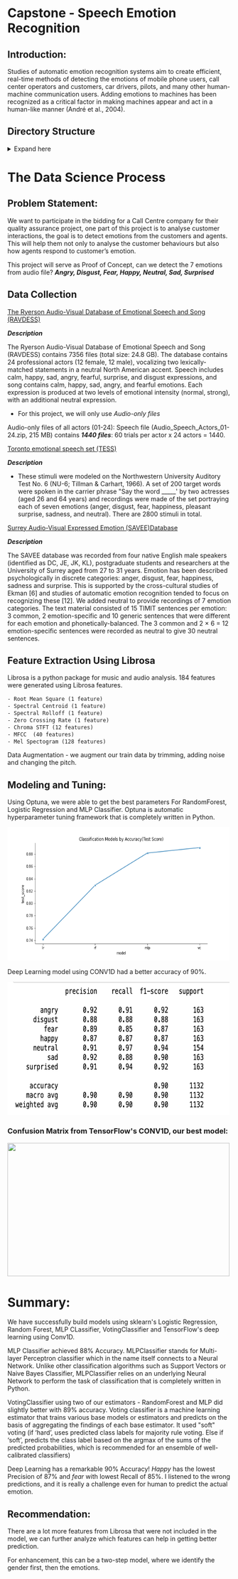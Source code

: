 # Capstone - Speech Emotion Recognition


## Introduction:

Studies of automatic emotion recognition systems aim to create efficient, real-time methods of detecting the emotions of mobile phone users, call center operators and customers, car drivers, pilots, and many other human-machine communication users. Adding emotions to machines has been recognized as a critical factor in making machines appear and act in a human-like manner (André et al., 2004).



## Directory Structure
<details>
  <summary>Expand here</summary>

```
Capstone - Speech Emotion Recognition
|__ 01-A EDA_VoiceSentiment-RAVDESS.ipynb
|__ 01-B EDA_VoiceSentiment-TESS.ipynb
|__ 01-C EDA_VoiceSentiment-SAVEES.ipynb
|__ 02 VoiceSentiment-Feature_Extraction.ipynb
|__ 03-A SER_TraditionalML.ipynb
|__ 03-B SER_DeepLearning.ipynb
|__ 04-A VotingClass_Post-Model Testing.ipynb
|__ 04-B TF_Post-Model Testing.ipynb
|__ datasets
|   |__ train.csv      
|   |__ test.csv              
|__ README.md
|__ requirement.txt
```
</details>

# The Data Science Process

## Problem Statement:

We want to participate in the bidding for a Call Centre company for their quality assurance project, one part of this project is to analyse customer interactions,  the goal is to  detect emotions from  the customers and agents. This will help them  not only to analyse the customer behaviours but also how agents respond to customer’s emotion. 


This  project will serve as Proof of Concept, can we detect the 7 emotions from audio file?  ***Angry,  Disgust, Fear, Happy, Neutral, Sad, Surprised***

## Data Collection

[The Ryerson Audio-Visual Database of Emotional Speech and Song (RAVDESS)](https://zenodo.org/record/1188976#.YmlBpS8RoTs)

***Description***

The Ryerson Audio-Visual Database of Emotional Speech and Song (RAVDESS) contains 7356 files (total size: 24.8 GB). The database contains 24 professional actors (12 female, 12 male), vocalizing two lexically-matched statements in a neutral North American accent. Speech includes calm, happy, sad, angry, fearful, surprise, and disgust expressions, and song contains calm, happy, sad, angry, and fearful emotions. Each expression is produced at two levels of emotional intensity (normal, strong), with an additional neutral expression.

- For this project, we will only use *Audio-only files*

Audio-only files of all actors (01-24):
Speech file (Audio_Speech_Actors_01-24.zip, 215 MB) contains ***1440 files***: 60 trials per actor x 24 actors = 1440. 



[Toronto emotional speech set (TESS)](https://tspace.library.utoronto.ca/handle/1807/24487)

***Description***

- These stimuli were modeled on the Northwestern University Auditory Test No. 6 (NU-6; Tillman & Carhart, 1966). A set of 200 target words were spoken in the carrier phrase "Say the word _____' by two actresses (aged 26 and 64 years) and recordings were made of the set portraying each of seven emotions (anger, disgust, fear, happiness, pleasant surprise, sadness, and neutral). There are 2800 stimuli in total.


[Surrey Audio-Visual Expressed Emotion (SAVEE)Database](http://personal.ee.surrey.ac.uk/Personal/P.Jackson/SAVEE/Database.html)

***Description***

The SAVEE database was recorded from four native English male speakers (identified as DC, JE, JK, KL), postgraduate students and researchers at the University of Surrey aged from 27 to 31 years. Emotion has been described psychologically in discrete categories: anger, disgust, fear, happiness, sadness and surprise. This is supported by the cross-cultural studies of Ekman [6] and studies of automatic emotion recognition tended to focus on recognizing these [12]. We added neutral to provide recordings of 7 emotion categories. The text material consisted of 15 TIMIT sentences per emotion: 3 common, 2 emotion-specific and 10 generic sentences that were different for each emotion and phonetically-balanced. The 3 common and 2 × 6 = 12 emotion-specific sentences were recorded as neutral to give 30 neutral sentences. 


## Feature Extraction Using Librosa

Librosa is a python package for music and audio analysis. 184 features were generated using Librosa features.

       
    - Root Mean Square (1 feature)
    - Spectral Centroid (1 feature)
    - Spectral Rolloff (1 feature)
    - Zero Crossing Rate (1 feature)
    - Chroma STFT (12 features) 
    - MFCC  (40 features)
    - Mel Spectogram (128 features)

Data Augmentation - we augment our train data by trimming, adding noise and changing the pitch.


## Modeling and Tuning:

Using Optuna, we were able to get the best parameters For RandomForest, Logistic Regression and MLP Classifier.
Optuna is  automatic hyperparameter tuning framework that is completely written in Python.


<img  src="image/accuracy.png" width=500 height=300/>


Deep Learning model using CONV1D had a better accuracy of 90%.

<img  src="image/classifications.png" width=500 height=300/>


### Confusion Matrix from TensorFlow's CONV1D, our best model:


<img  src="image/x.png" width=500 height=300/>



# Summary:

We have successfully build  models using sklearn's Logistic Regression, Random Forest, MLP CLassifier, VotingClassifier and TensorFlow's deep learning using Conv1D.

MLP Classifier achieved  88% Accuracy. MLPClassifier stands for Multi-layer Perceptron classifier which in the name itself connects to a Neural Network. Unlike other classification algorithms such as Support Vectors or Naive Bayes Classifier, MLPClassifier relies on an underlying Neural Network to perform the task of classification that is completely written in Python.

VotingClassifier using two of our estimators -  RandomForest and MLP did slightly better with 89% accuracy. Voting classifier is a machine learning estimator that trains various base models or estimators and predicts on the basis of aggregating the findings of each base estimator. It used "soft" voting (if ‘hard’, uses predicted class labels for majority rule voting. Else if ‘soft’, predicts the class label based on the argmax of the sums of the predicted probabilities, which is recommended for an ensemble of well-calibrated classifiers)


Deep Learning has a remarkable 90% Accuracy! *Happy* has the lowest Precision of 87% and *fear* with lowest Recall of 85%. I listened to the wrong predictions, and it is really a challenge even for human to predict the actual emotion.



## Recommendation:

There are a lot more features from Librosa that were not included in the model, we can further analyze which features can help in getting better prediction.

For enhancement, this can be a two-step model, where we identify the gender first, then the emotions.





